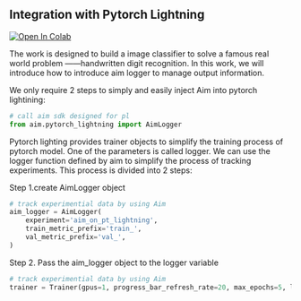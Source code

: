 ## Integration with Pytorch Lightning

[![Open In Colab](https://colab.research.google.com/assets/colab-badge.svg)](https://colab.research.google.com/drive/1Kq3-6x0dd7gAVCsiaClJf1TfKnW-d64f?usp=sharing)

The work is designed to build a image classifier to solve a famous real world problem ——handwritten digit recognition. In this work, we will introduce how to introduce aim logger to manage output information.

We only require 2 steps to simply and easily inject Aim into pytorch lightining:

```python
# call aim sdk designed for pl
from aim.pytorch_lightning import AimLogger
```

Pytorch lighting provides trainer objects to simplify the training process of pytorch model. One of the parameters is called logger. We can use the logger function defined by aim to simplify the process of tracking experiments. This process is divided into 2 steps:

Step 1.create AimLogger object 

```python
# track experimential data by using Aim
aim_logger = AimLogger(
    experiment='aim_on_pt_lightning',
    train_metric_prefix='train_',
    val_metric_prefix='val_',
)
```

Step 2. Pass the aim_logger object to the logger variable


```python
# track experimential data by using Aim
trainer = Trainer(gpus=1, progress_bar_refresh_rate=20, max_epochs=5, logger=aim_logger)
```
